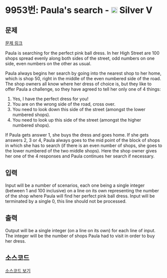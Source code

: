 # 9953번: Paula's search - <img src="https://static.solved.ac/tier_small/6.svg" style="height:20px" /> Silver V

<!-- performance -->

<!-- 문제 제출 후 깃허브에 푸시를 했을 때 제출한 코드의 성능이 입력될 공간입니다.-->

<!-- end -->

## 문제

[문제 링크](https://boj.kr/9953)


<p>Paula is searching for the perfect pink ball dress. In her High Street are 100 shops spread evenly along both sides of the street, odd numbers on one side, even numbers on the other as usual.</p>

<p>Paula always begins her search by going into the nearest shop to her home, which is shop 50, right in the middle of the even numbered side of the road. The shop owners all know where her dress of choice is, but they like to offer Paula a challenge, so they have agreed to tell her only one of 4 things:</p>

<ol>
<li>Yes, I have the perfect dress for you!</li>
<li>You are on the wrong side of the road, cross over.</li>
<li>You need to look down this side of the street (amongst the lower numbered shops).</li>
<li>You need to look up this side of the street (amongst the higher numbered shops).</li>
</ol>

<p>If Paula gets answer 1, she buys the dress and goes home. If she gets answers 2, 3 or 4, Paula always goes to the mid point of the block of shops in which she has to search (if there is an even number of shops, she goes to the lower numbered of the two middle shops). Here the shop owner gives her one of the 4 responses and Paula continues her search if necessary.</p>



## 입력


<p>Input will be a number of scenarios, each one being a single integer (between 1 and 100 inclusive) on a line on its own representing the number of the shop where Paula will find her perfect pink ball dress. Input will be terminated by a single 0, this line should not be processed.</p>



## 출력


<p>Output will be a single integer (on a line on its own) for each line of input. The integer will be the number of shops Paula had to visit in order to buy her dress.</p>



## 소스코드

[소스코드 보기](Paula's%20search.cpp)